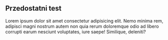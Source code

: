 ## Przedostatni test



Lorem ipsum dolor sit amet consectetur adipisicing elit. Nemo minima rem, adipisci magni nostrum autem non quia rerum doloremque odio ad libero corrupti earum nesciunt voluptates, iure saepe! Similique, deleniti?
